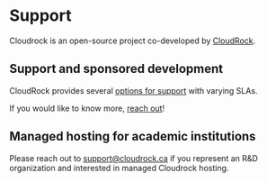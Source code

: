 # Support

Cloudrock is an open-source project co-developed by [CloudRock](https://cloudrock.ca).

## Support and sponsored development

CloudRock provides several [options for support](https://cloudrock.ca/pricing/) with varying SLAs.

If you would like to know more, [reach out](mailto:support@cloudrock.ca)!

## Managed hosting for academic institutions

Please reach out to [support@cloudrock.ca](mailto:support@cloudrock.ca) if you represent an R&D organization
and interested in managed Cloudrock hosting.
